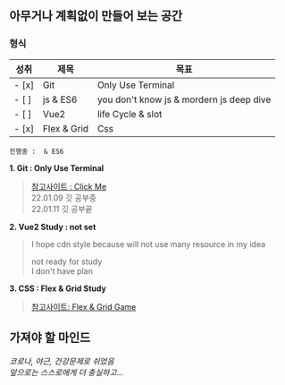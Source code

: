## 아무거나 계획없이 만들어 보는 공간
### 형식
성취 | 제목  | 목표
-----| ------|------
- [x] | Git         | Only Use Terminal
- [ ] | js & ES6    | you don't know js & mordern js deep dive
- [ ] | Vue2        | life Cycle & slot   
- [x] | Flex & Grid | Css
<!-- - [ ]  -->

`진행중 :  & ES6`

__1. Git : Only Use Terminal__   
>[참고사이트 : Click Me][GitYoutubeLink]   
>22.01.09 깃 공부중   
>22.01.11 깃 공부끝   

__2. Vue2 Study : not set__   
>I hope cdn style because will not use many resource in my idea
>
>not ready for study   
>I don't have plan

__3. CSS : Flex & Grid Study__
> [참고사이트: Flex & Grid Game][FlexGridStudy]

## 가져야 할 마인드
*코로나, 야근, 건강문제로 쉬었음*  
*앞으로는 스스로에게 더 충실하고...*  


[GitYoutubeLink]: https://www.youtube.com/watch?v=3fUbBnN_H2c
[FlexGridStudy]: https://codingfantasy.com/
